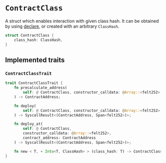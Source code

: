 # `ContractClass`

A struct which enables interaction with given class hash.
It can be obtained by using [declare](./declare.md), or created with an arbitrary `ClassHash`.

```rust
struct ContractClass {
    class_hash: ClassHash,
}
```

## Implemented traits

### `ContractClassTrait`

```rust
trait ContractClassTrait {
    fn precalculate_address(
        self: @ ContractClass, constructor_calldata: @Array::<felt252>
    ) -> ContractAddress;

    fn deploy(
        self: @ ContractClass, constructor_calldata: @Array::<felt252>
    ) -> SyscallResult<(ContractAddress, Span<felt252>)>;

    fn deploy_at(
        self: @ ContractClass,
        constructor_calldata: @Array::<felt252>,
        contract_address: ContractAddress
    ) -> SyscallResult<(ContractAddress, Span<felt252>)>;

    fn new < T, + Into<T, ClassHash> > (class_hash: T) -> ContractClass;
}
```